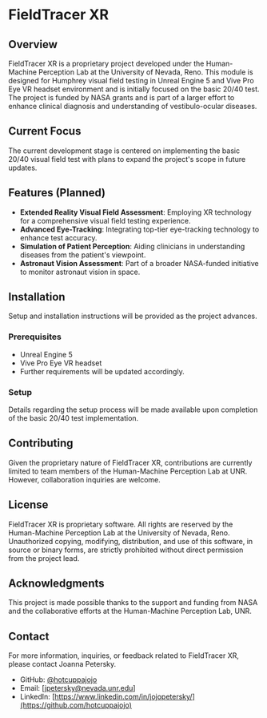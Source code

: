 # FieldTracer XR

## Overview
FieldTracer XR is a proprietary project developed under the Human-Machine Perception Lab at the University of Nevada, Reno. This module is designed for Humphrey visual field testing in Unreal Engine 5 and Vive Pro Eye VR headset environment and is initially focused on the basic 20/40 test. The project is funded by NASA grants and is part of a larger effort to enhance clinical diagnosis and understanding of vestibulo-ocular diseases.

## Current Focus
The current development stage is centered on implementing the basic 20/40 visual field test with plans to expand the project's scope in future updates.

## Features (Planned)
- **Extended Reality Visual Field Assessment**: Employing XR technology for a comprehensive visual field testing experience.
- **Advanced Eye-Tracking**: Integrating top-tier eye-tracking technology to enhance test accuracy.
- **Simulation of Patient Perception**: Aiding clinicians in understanding diseases from the patient's viewpoint.
- **Astronaut Vision Assessment**: Part of a broader NASA-funded initiative to monitor astronaut vision in space.

## Installation
Setup and installation instructions will be provided as the project advances.

### Prerequisites
- Unreal Engine 5
- Vive Pro Eye VR headset
- Further requirements will be updated accordingly.

### Setup
Details regarding the setup process will be made available upon completion of the basic 20/40 test implementation.

## Contributing
Given the proprietary nature of FieldTracer XR, contributions are currently limited to team members of the Human-Machine Perception Lab at UNR. However, collaboration inquiries are welcome.

## License
FieldTracer XR is proprietary software. All rights are reserved by the Human-Machine Perception Lab at the University of Nevada, Reno. Unauthorized copying, modifying, distribution, and use of this software, in source or binary forms, are strictly prohibited without direct permission from the project lead.

## Acknowledgments
This project is made possible thanks to the support and funding from NASA and the collaborative efforts at the Human-Machine Perception Lab, UNR.

## Contact
For more information, inquiries, or feedback related to FieldTracer XR, please contact Joanna Petersky.

- GitHub: [@hotcuppajojo](https://github.com/hotcuppajojo)
- Email: [jpetersky@nevada.unr.edu]
- LinkedIn: [https://www.linkedin.com/in/jojopetersky/](https://github.com/hotcuppajojo)
